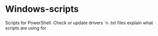 # Windows-scripts
Scripts for PowerShell. Check or update drivers `n
.txt files explain what scripts are using for

